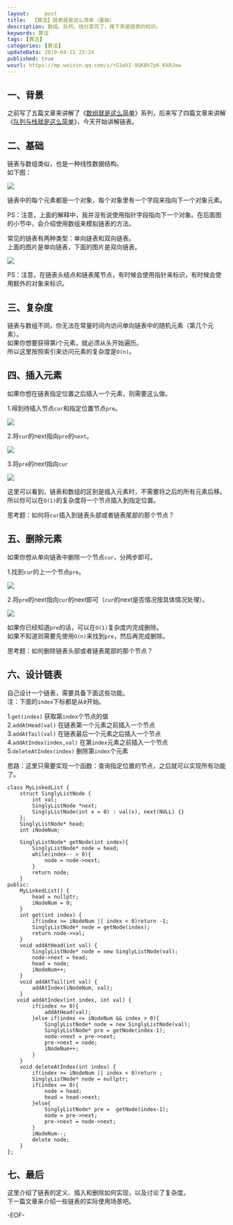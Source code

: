 ```yaml
---   
layout:     post  
title:  【算法】链表就是这么简单（基础）
description: 数组、队列、栈分享完了，接下来是链表的知识。    
keywords: 算法  
tags: [算法]    
categories: [算法]  
updateData: 2019-04-11 23:24   
published: true 
wxurl: https://mp.weixin.qq.com/s/rG1ehI-9QK8h7p6_KkRJew  
---  
```



## 一、背景  

之前写了五篇文章来讲解了《[数组就是这么简单](https://mp.weixin.qq.com/s/n_B38CXxmvsOl7FZxyPKgA)》系列，后来写了四篇文章来讲解《[队列与栈就是这么简单](https://mp.weixin.qq.com/s/y9vQ5gUdUAfiZXZFHoVrKg)》，今天开始讲解链表。  


## 二、基础  


链表与数组类似，也是一种线性数据结构。  
如下图：  


![](http://res2019.tiankonguse.com/images/2019/04/link-so-easy-001.png)  


链表中的每个元素都是一个对象，每个对象里有一个字段来指向下一个对象元素。  


PS：注意，上面的解释中，我并没有说使用指针字段指向下一个对象。在后面图的小节中，会介绍使用数组来模拟链表的方法。  


常见的链表有两种类型：单向链表和双向链表。  
上面的图片是单向链表，下面的图片是双向链表。  


![](http://res2019.tiankonguse.com/images/2019/04/link-so-easy-002.png)  


PS：注意，在链表头结点和链表尾节点，有时候会使用指针来标识，有时候会使用额外的对象来标识。  


## 三、复杂度  


链表与数组不同，你无法在常量时间内访问单向链表中的随机元素（第几个元素）。  
如果你想要获得第i个元素，就必须从头开始遍历。  
所以这里按照索引来访问元素的复杂度是`O(n)`。  


## 四、插入元素  


如果你想在链表指定位置之后插入一个元素，则需要这么做。  


1.得到待插入节点`cur`和指定位置节点`pre`。  


![](http://res2019.tiankonguse.com/images/2019/04/link-so-easy-003.png)  


2.将`cur`的next指向`pre`的`next`。  


![](http://res2019.tiankonguse.com/images/2019/04/link-so-easy-004.png)  


3.将`pre`的next指向`cur`  


![](http://res2019.tiankonguse.com/images/2019/04/link-so-easy-005.png)  


这里可以看到，链表和数组的区别是插入元素时，不需要将之后的所有元素后移。  
所以你可以在`O(1)`的复杂度将一个节点插入到指定位置。  


思考题：如何将`cur`插入到链表头部或者链表尾部的那个节点？  


## 五、删除元素  


如果你想从单向链表中删除一个节点`cur`，分两步即可。  


1.找到`cur`的上一个节点`pre`。  


![](http://res2019.tiankonguse.com/images/2019/04/link-so-easy-006.png)  


2.将`pre`的next指向`cur`的next即可（`cur`的next是否情况按具体情况处理）。  


![](http://res2019.tiankonguse.com/images/2019/04/link-so-easy-007.png)  


如果你已经知道`pre`的话，可以在`O(1)`复杂度内完成删除。  
如果不知道则需要先使用`O(n)`来找到`pre`，然后再完成删除。  


思考题：如何删除链表头部或者链表尾部的那个节点？  


## 六、设计链表  


自己设计一个链表，需要具备下面这些功能。  
注：下面的`index`下标都是从`0`开始。  


1.`get(index)` 获取第`index`个节点的值  
2.`addAtHead(val)` 在链表第一个元素之前插入一个节点  
3.`addAtTail(val)` 在链表最后一个元素之后插入一个节点  
4.`addAtIndex(index,val)` 在第`index`元素之前插入一个节点  
5.`deleteAtIndex(index)` 删除第`index`个元素  


思路：这里只需要实现一个函数：查询指定位置的节点，之后就可以实现所有功能了。  


```
class MyLinkedList {
    struct SinglyListNode {
        int val;
        SinglyListNode *next;
        SinglyListNode(int x = 0) : val(x), next(NULL) {}
    };
    SinglyListNode* head;
    int iNodeNum;

    SinglyListNode* getNode(int index){
        SinglyListNode* node = head;
        while(index-- > 0){
            node = node->next;
        }
        return node;
    }
public:
    MyLinkedList() {
        head = nullptr;
        iNodeNum = 0;
    }
    int get(int index) {
        if(index >= iNodeNum || index < 0)return -1;
        SinglyListNode* node = getNode(index);
        return node->val;
    }
    void addAtHead(int val) {
        SinglyListNode* node = new SinglyListNode(val);
        node->next = head;
        head = node;
        iNodeNum++;
    }
    void addAtTail(int val) {
        addAtIndex(iNodeNum, val);
    }
   void addAtIndex(int index, int val) {
        if(index <= 0){
            addAtHead(val);
        }else if(index <= iNodeNum && index > 0){
            SinglyListNode* node = new SinglyListNode(val);
            SinglyListNode* pre = getNode(index-1);
            node->next = pre->next;
            pre->next = node;
            iNodeNum++;
        }
    }
    void deleteAtIndex(int index) {
        if(index >= iNodeNum || index < 0)return ;
        SinglyListNode* node = nullptr;
        if(index == 0){
            node = head;
            head = head->next;
        }else{
            SinglyListNode* pre =  getNode(index-1);
            node = pre->next;
            pre->next = node->next;
        }
        iNodeNum--;
        delete node;
    }
};
```


## 七、最后  


这里介绍了链表的定义、插入和删除如何实现，以及讨论了复杂度。  
下一篇文章来介绍一些链表的实际使用场景吧。  



-EOF-  


